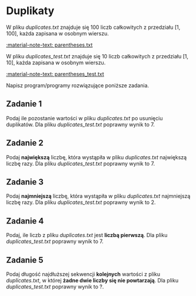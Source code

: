 # Duplikaty

W pliku *duplicates.txt* znajduje się $100$ liczb całkowitych z przedziału $[1,100]$, każda zapisana w osobnym wierszu.

[:material-note-text: parentheses.txt](../../../../assets/duplicates/duplicates.txt)

W pliku *duplicates_test.txt* znajduje się $10$ liczb całkowitych z przedziału $[1,10]$, każda zapisana w osobnym wierszu.

[:material-note-text: parentheses_test.txt](../../../../assets/duplicates/duplicates_test.txt)

Napisz program/programy rozwiązujące poniższe zadania.

## Zadanie 1

Podaj ile pozostanie wartości w pliku *duplicates.txt* po usunięciu duplikatów. Dla pliku *duplicates_test.txt* poprawny wynik to $7$.

## Zadanie 2

Podaj **największą** liczbę, która wystąpiła w pliku *duplicates.txt* największą liczbę razy. Dla pliku *duplicates_test.txt* poprawny wynik to $7$.

## Zadanie 3

Podaj **najmniejszą** liczbę, która wystąpiła w pliku *duplicates.txt* najmniejszą liczbę razy. Dla pliku *duplicates_test.txt* poprawny wynik to $2$.

## Zadanie 4

Podaj, ile liczb z pliku *duplicates.txt* jest **liczbą pierwszą**. Dla pliku *duplicates_test.txt* poprawny wynik to $7$.

## Zadanie 5

Podaj długość najdłuższej sekwencji **kolejnych** wartości z pliku *duplicates.txt*, w której **żadne dwie liczby się nie powtarzają**. Dla pliku *duplicates_test.txt* poprawny wynik to $?$.
